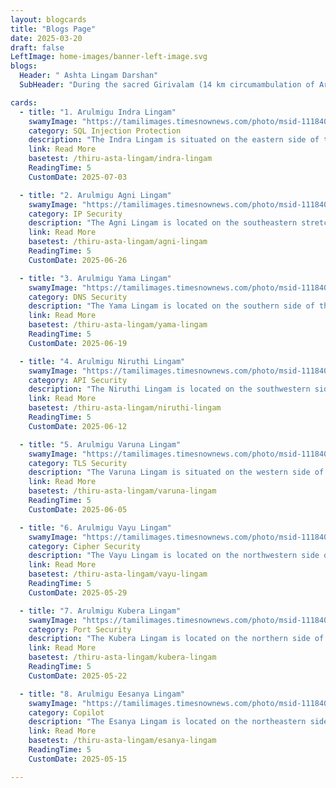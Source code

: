```yaml
---
layout: blogcards
title: "Blogs Page"
date: 2025-03-20
draft: false
LeftImage: home-images/banner-left-image.svg
blogs:
  Header: " Ashta Lingam Darshan"
  SubHeader: "During the sacred Girivalam (14 km circumambulation of Arunachala Hill) in Thiruvannamalai, devotees pass by eight small shrines each housing a Shiva Lingam. These are known collectively as the Ashta Lingam and are integral to the ritual"

cards:
  - title: "1. Arulmigu Indra Lingam"
    swamyImage: "https://tamilimages.timesnownews.com/photo/msid-111840442/thumbsize=59024,111840442.jpg"
    category: SQL Injection Protection
    description: "The Indra Lingam is situated on the eastern side of the Arunachaleswarar Temple in Thiruvannamalai..."
    link: Read More
    basetest: /thiru-asta-lingam/indra-lingam
    ReadingTime: 5
    CustomDate: 2025-07-03

  - title: "2. Arulmigu Agni Lingam"
    swamyImage: "https://tamilimages.timesnownews.com/photo/msid-111840439/thumbsize=78636,111840439.jpg"
    category: IP Security
    description: "The Agni Lingam is located on the southeastern stretch of the Girivalam path in Thiruvannamalai,..."
    link: Read More
    basetest: /thiru-asta-lingam/agni-lingam
    ReadingTime: 5
    CustomDate: 2025-06-26

  - title: "3. Arulmigu Yama Lingam"
    swamyImage: "https://tamilimages.timesnownews.com/photo/msid-111840437/thumbsize=91294,111840437.jpg"
    category: DNS Security
    description: "The Yama Lingam is located on the southern side of the Girivalam (circumambulation) path in Thiruvannamalai..."
    link: Read More
    basetest: /thiru-asta-lingam/yama-lingam
    ReadingTime: 5
    CustomDate: 2025-06-19

  - title: "4. Arulmigu Niruthi Lingam"
    swamyImage: "https://tamilimages.timesnownews.com/photo/msid-111840435/thumbsize=100074,111840435.jpg"
    category: API Security
    description: "The Niruthi Lingam is located on the southwestern side of the Girivalam path in Thiruvannamalai..."
    link: Read More
    basetest: /thiru-asta-lingam/niruthi-lingam
    ReadingTime: 5
    CustomDate: 2025-06-12

  - title: "5. Arulmigu Varuna Lingam"
    swamyImage: "https://tamilimages.timesnownews.com/photo/msid-111840434/thumbsize=85594,111840434.jpg"
    category: TLS Security
    description: "The Varuna Lingam is situated on the western side of the sacred Girivalam path in Thiruvannamalai..."
    link: Read More
    basetest: /thiru-asta-lingam/varuna-lingam
    ReadingTime: 5
    CustomDate: 2025-06-05

  - title: "6. Arulmigu Vayu Lingam"
    swamyImage: "https://tamilimages.timesnownews.com/photo/msid-111840433/thumbsize=83120,111840433.jpg"
    category: Cipher Security
    description: "The Vayu Lingam is located on the northwestern side of the Girivalam path in Thiruvannamalai..."
    link: Read More
    basetest: /thiru-asta-lingam/vayu-lingam
    ReadingTime: 5
    CustomDate: 2025-05-29

  - title: "7. Arulmigu Kubera Lingam"
    swamyImage: "https://tamilimages.timesnownews.com/photo/msid-111840432/thumbsize=81286,111840432.jpg"
    category: Port Security
    description: "The Kubera Lingam is located on the northern side of the Girivalam path in Thiruvannamalai..."
    link: Read More
    basetest: /thiru-asta-lingam/kubera-lingam
    ReadingTime: 5
    CustomDate: 2025-05-22

  - title: "8. Arulmigu Eesanya Lingam"
    swamyImage: "https://tamilimages.timesnownews.com/photo/msid-111840431/thumbsize=77758,111840431.jpg"
    category: Copilot
    description: "The Esanya Lingam is located on the northeastern side of the Girivalam path in Thiruvannamalai..."
    link: Read More
    basetest: /thiru-asta-lingam/esanya-lingam
    ReadingTime: 5
    CustomDate: 2025-05-15

---
```

